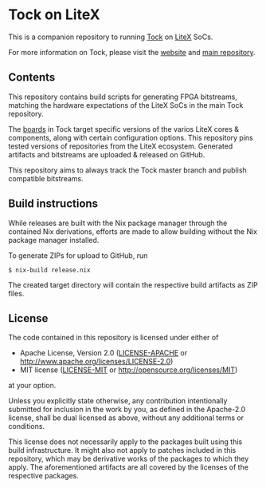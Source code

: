 # Tock on LiteX

This is a companion repository to running
[Tock](https://github.com/tock/tock) on
[LiteX](https://github.com/enjoy-digital/litex) SoCs.

For more information on Tock, please visit the
[website](https://tockos.org) and [main
repository](https://github.com/tock/tock).


## Contents

This repository contains build scripts for generating FPGA bitstreams,
matching the hardware expectations of the LiteX SoCs in the main Tock
repository.

The [boards](https://github.com/tock/tock/tree/master/boards/litex) in
Tock target specific versions of the varios LiteX cores & components,
along with certain configuration options. This repository pins tested
versions of repositories from the LiteX ecosystem. Generated artifacts
and bitstreams are uploaded & released on GitHub.

This repository aims to always track the Tock master branch and
publish compatible bitstreams.


## Build instructions

While releases are built with the Nix package manager through the
contained Nix derivations, efforts are made to allow building without
the Nix package manager installed.

To generate ZIPs for upload to GitHub, run

```
$ nix-build release.nix
```

The created target directory will contain the respective build
artifacts as ZIP files.

## License

The code contained in this repository is licensed under either of


- Apache License, Version 2.0 ([LICENSE-APACHE](LICENSE-APACHE) or
  http://www.apache.org/licenses/LICENSE-2.0)
- MIT license ([LICENSE-MIT](LICENSE-MIT) or
  http://opensource.org/licenses/MIT)

at your option.

Unless you explicitly state otherwise, any contribution intentionally
submitted for inclusion in the work by you, as defined in the
Apache-2.0 license, shall be dual licensed as above, without any
additional terms or conditions.

This license does not necessarily apply to the packages built using
this build infrastructure. It might also not apply to patches included
in this repository, which may be derivative works of the packages to
which they apply. The aforementioned artifacts are all covered by the
licenses of the respective packages.

